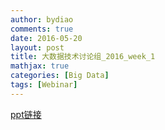 ```yaml
---
author: bydiao
comments: true
date: 2016-05-20
layout: post
title: 大数据技术讨论组_2016_week_1
mathjax: true
categories: [Big Data]
tags: [Webinar]
---
```


[ppt链接](http://diaoboyu.cn/assets/2_from_BI_to_DataScience.pptx)